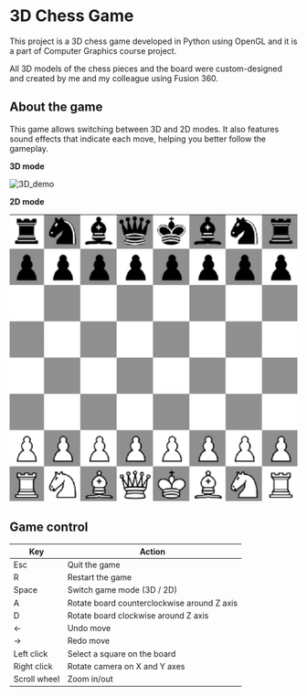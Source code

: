 # 3D Chess Game
This project is a 3D chess game developed in Python using OpenGL and it is a part of Computer Graphics course project.

All 3D models of the chess pieces and the board were custom-designed and created by me and my colleague using Fusion 360.

## About the game
This game allows switching between 3D and 2D modes. It also features sound effects that indicate each move, helping you better follow the gameplay.

__3D mode__

![3D_demo](3D_demo.gif)

__2D mode__

![3D_demo](2D_demo.gif)

## Game control
| Key          | Action                                      |
|--------------|---------------------------------------------|
| Esc          | Quit the game                               |
| R            | Restart the game                            |
| Space        | Switch game mode (3D / 2D)                  |
| A            | Rotate board counterclockwise around Z axis |
| D            | Rotate board clockwise around Z axis        |
| ←            | Undo move                                   |
| →            | Redo move                                   |
| Left click   | Select a square on the board                |
| Right click  | Rotate camera on X and Y axes               |
| Scroll wheel | Zoom in/out                                 |
